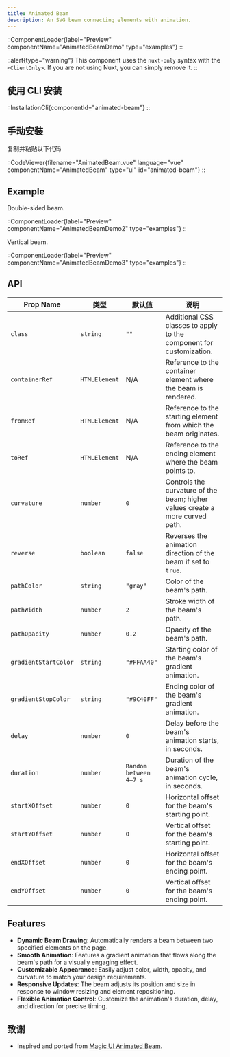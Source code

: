 ```yaml
---
title: Animated Beam
description: An SVG beam connecting elements with animation.
---
```


::ComponentLoader{label="Preview" componentName="AnimatedBeamDemo" type="examples"}
::

::alert{type="warning"}
This component uses the `nuxt-only` syntax with the `<ClientOnly>`. If you are not using Nuxt, you can simply remove it.
::

## 使用 CLI 安装

::InstallationCli{componentId="animated-beam"}
::

## 手动安装

复制并粘贴以下代码

::CodeViewer{filename="AnimatedBeam.vue" language="vue" componentName="AnimatedBeam" type="ui" id="animated-beam"}
::

## Example

Double-sided beam.

::ComponentLoader{label="Preview" componentName="AnimatedBeamDemo2" type="examples"}
::

Vertical beam.

::ComponentLoader{label="Preview" componentName="AnimatedBeamDemo3" type="examples"}
::

## API

| Prop Name            | 类型          | 默认值                 | 说明                                                                         |
| -------------------- | ------------- | ---------------------- | ---------------------------------------------------------------------------- |
| `class`              | `string`      | `""`                   | Additional CSS classes to apply to the component for customization.          |
| `containerRef`       | `HTMLElement` | N/A                    | Reference to the container element where the beam is rendered.               |
| `fromRef`            | `HTMLElement` | N/A                    | Reference to the starting element from which the beam originates.            |
| `toRef`              | `HTMLElement` | N/A                    | Reference to the ending element where the beam points to.                    |
| `curvature`          | `number`      | `0`                    | Controls the curvature of the beam; higher values create a more curved path. |
| `reverse`            | `boolean`     | `false`                | Reverses the animation direction of the beam if set to `true`.               |
| `pathColor`          | `string`      | `"gray"`               | Color of the beam's path.                                                    |
| `pathWidth`          | `number`      | `2`                    | Stroke width of the beam's path.                                             |
| `pathOpacity`        | `number`      | `0.2`                  | Opacity of the beam's path.                                                  |
| `gradientStartColor` | `string`      | `"#FFAA40"`            | Starting color of the beam's gradient animation.                             |
| `gradientStopColor`  | `string`      | `"#9C40FF"`            | Ending color of the beam's gradient animation.                               |
| `delay`              | `number`      | `0`                    | Delay before the beam's animation starts, in seconds.                        |
| `duration`           | `number`      | `Random between 4–7 s` | Duration of the beam's animation cycle, in seconds.                          |
| `startXOffset`       | `number`      | `0`                    | Horizontal offset for the beam's starting point.                             |
| `startYOffset`       | `number`      | `0`                    | Vertical offset for the beam's starting point.                               |
| `endXOffset`         | `number`      | `0`                    | Horizontal offset for the beam's ending point.                               |
| `endYOffset`         | `number`      | `0`                    | Vertical offset for the beam's ending point.                                 |

## Features

- **Dynamic Beam Drawing**: Automatically renders a beam between two specified elements on the page.
- **Smooth Animation**: Features a gradient animation that flows along the beam's path for a visually engaging effect.
- **Customizable Appearance**: Easily adjust color, width, opacity, and curvature to match your design requirements.
- **Responsive Updates**: The beam adjusts its position and size in response to window resizing and element repositioning.
- **Flexible Animation Control**: Customize the animation's duration, delay, and direction for precise timing.

## 致谢

- Inspired and ported from [Magic UI Animated Beam](https://magicui.design/docs/components/animated-beam).
